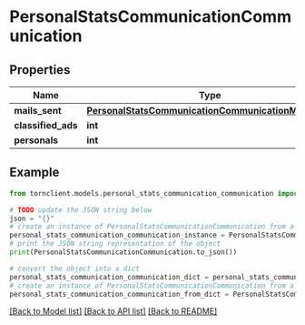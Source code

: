 # PersonalStatsCommunicationCommunication


## Properties

Name | Type | Description | Notes
------------ | ------------- | ------------- | -------------
**mails_sent** | [**PersonalStatsCommunicationCommunicationMailsSent**](PersonalStatsCommunicationCommunicationMailsSent.md) |  | 
**classified_ads** | **int** |  | 
**personals** | **int** |  | 

## Example

```python
from tornclient.models.personal_stats_communication_communication import PersonalStatsCommunicationCommunication

# TODO update the JSON string below
json = "{}"
# create an instance of PersonalStatsCommunicationCommunication from a JSON string
personal_stats_communication_communication_instance = PersonalStatsCommunicationCommunication.from_json(json)
# print the JSON string representation of the object
print(PersonalStatsCommunicationCommunication.to_json())

# convert the object into a dict
personal_stats_communication_communication_dict = personal_stats_communication_communication_instance.to_dict()
# create an instance of PersonalStatsCommunicationCommunication from a dict
personal_stats_communication_communication_from_dict = PersonalStatsCommunicationCommunication.from_dict(personal_stats_communication_communication_dict)
```
[[Back to Model list]](../README.md#documentation-for-models) [[Back to API list]](../README.md#documentation-for-api-endpoints) [[Back to README]](../README.md)


